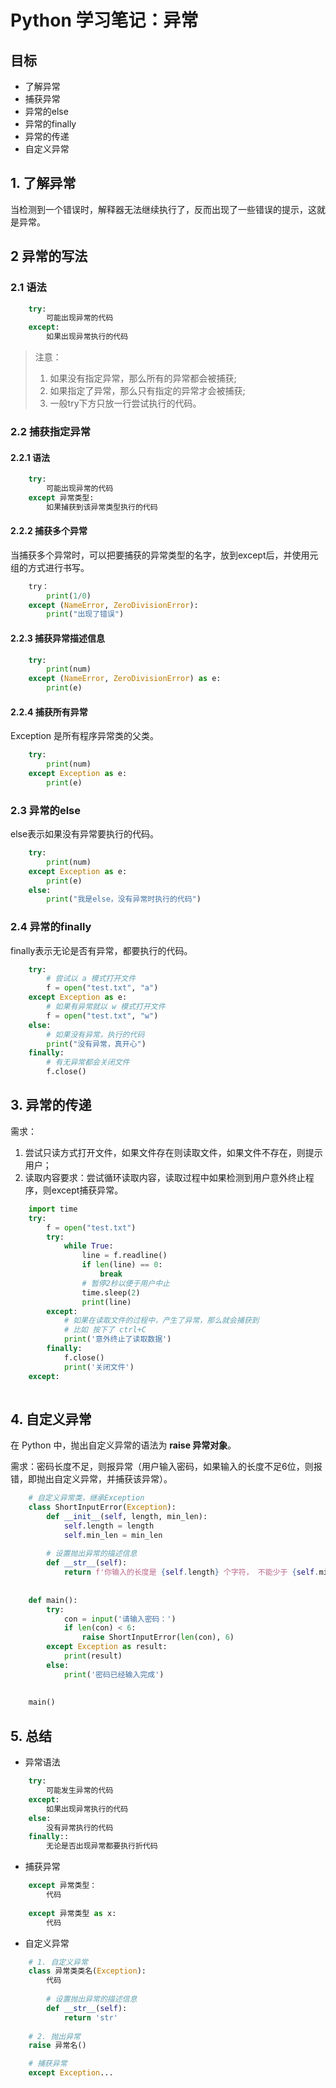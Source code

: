 # Python 学习笔记：异常

## 目标

* 了解异常
* 捕获异常
* 异常的else
* 异常的finally
* 异常的传递
* 自定义异常

## 1. 了解异常

当检测到一个错误时，解释器无法继续执行了，反而出现了一些错误的提示，这就是异常。

## 2 异常的写法

### 2.1 语法

```python
    try:
        可能出现异常的代码
    except:
        如果出现异常执行的代码
```    
> 注意：
>    1. 如果没有指定异常，那么所有的异常都会被捕获;
>    2. 如果指定了异常，那么只有指定的异常才会被捕获;
>    3. 一般try下方只放一行尝试执行的代码。

### 2.2 捕获指定异常

#### 2.2.1 语法

```python
    try:
        可能出现异常的代码
    except 异常类型:
        如果捕获到该异常类型执行的代码
```

#### 2.2.2 捕获多个异常

当捕获多个异常时，可以把要捕获的异常类型的名字，放到except后，并使用元组的方式进行书写。

```python
    try：
        print(1/0)
    except (NameError, ZeroDivisionError):
        print("出现了错误")
```

#### 2.2.3 捕获异常描述信息

```python
    try:
        print(num)
    except (NameError, ZeroDivisionError) as e:
        print(e)
```

#### 2.2.4 捕获所有异常

Exception 是所有程序异常类的父类。

```python
    try:
        print(num)
    except Exception as e:
        print(e)
```

### 2.3 异常的else

else表示如果没有异常要执行的代码。

```python
    try:
        print(num)
    except Exception as e:
        print(e)
    else:
        print("我是else，没有异常时执行的代码")
```

### 2.4 异常的finally

finally表示无论是否有异常，都要执行的代码。

```python
    try:
        # 尝试以 a 模式打开文件
        f = open("test.txt", "a")
    except Exception as e:
        # 如果有异常就以 w 模式打开文件
        f = open("test.txt", "w")       
    else:
        # 如果没有异常，执行的代码
        print("没有异常，真开心")     
    finally:
        # 有无异常都会关闭文件
        f.close()
```

## 3. 异常的传递

需求：
1. 尝试只读方式打开文件，如果文件存在则读取文件，如果文件不存在，则提示用户；
2. 读取内容要求：尝试循环读取内容，读取过程中如果检测到用户意外终止程序，则except捕获异常。

```python
    import time
    try:
        f = open("test.txt")
        try:
            while True:
                line = f.readline()
                if len(line) == 0:
                    break
                # 暂停2秒以便于用户中止
                time.sleep(2)
                print(line)
        except:
            # 如果在读取文件的过程中，产生了异常，那么就会捕获到
            # 比如 按下了 ctrl+C
            print('意外终止了读取数据')
        finally:
            f.close()
            print('关闭文件')
    except:
        
```

## 4. 自定义异常

在 Python 中，抛出自定义异常的语法为 **raise 异常对象**。

需求：密码长度不足，则报异常（用户输入密码，如果输入的长度不足6位，则报错，即抛出自定义异常，并捕获该异常）。

```python
    # 自定义异常类，继承Exception
    class ShortInputError(Exception):
        def __init__(self, length, min_len):
            self.length = length
            self.min_len = min_len
            
        # 设置抛出异常的描述信息
        def __str__(self):
            return f'你输入的长度是 {self.length} 个字符， 不能少于 {self.min_len} 个字符'
        
        
    def main():
        try:
            con = input('请输入密码：')
            if len(con) < 6:
                raise ShortInputError(len(con), 6)
        except Exception as result:
            print(result)
        else:
            print('密码已经输入完成')
    
    
    main()
```

## 5. 总结

* 异常语法
```python
    try:
        可能发生异常的代码
    except:
        如果出现异常执行的代码
    else:
        没有异常执行的代码
    finally::
        无论是否出现异常都要执行折代码
```

* 捕获异常

```python
    except 异常类型：
        代码
    
    except 异常类型 as x:
        代码
```

* 自定义异常

```python
    # 1. 自定义异常
    class 异常类类名(Exception):
        代码
        
        # 设置抛出异常的描述信息
        def __str__(self):
            return 'str'
        
    # 2. 抛出异常
    raise 异常名()

    # 捕获异常
    except Exception...
```




